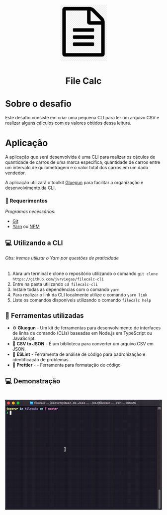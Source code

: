 
<h1 align="center">
    <img alt="FileCalc logo" src=".github/logo.png" width="150px" />
	
</h1>
<h1 align="center">File Calc</h1>

# Sobre o desafio

Este desafio consiste em criar uma pequena CLI para ler um arquivo CSV e realizar alguns cálculos com os valores obtidos dessa leitura.

# Aplicação

A aplicação que será desenvolvida é uma CLI para realizar os cáculos de quantidade de carros de uma marca específica, quantidade de carros entre um intervalo de quilometragem e o valor total dos carros em um dado vendedor.

A aplicação utilizará o toolkit [Gluegun](https://infinitered.github.io/gluegun) para facilitar a organização e desenvolvimento da CLI.


### :pencil: Requerimentos

_Programas necessários:_
* [Git](https://git-scm.com)
* [Yarn](https://yarnpkg.com/) ou [NPM](https://www.npmjs.com/)



## :computer: Utilizando a CLI

###### Obs: iremos utilizar o Yarn por questões de praticidade

1. Abra um terminal e clone o repositório utilizando o comando `git clone https://github.com/jvrviegas/filecalc-cli`
2. Entre na pasta utilizando `cd filecalc-cli`
3. Instale todas as dependências com o comando `yarn`
4. Para realizar o link da CLI localmente utilize o comando `yarn link`
6. Liste os comandos disponíveis utilizando o comando `filecalc help`

## :hammer: Ferramentas utilizadas

- :gear: **Gluegun** - Um kit de ferramentas para desenvolvimento de interfaces de linha de comando (CLIs) baseadas em Node.js em TypeScript ou JavaScript.
- :open_file_folder: **CSV to JSON** - É um biblioteca para converter um arquivo CSV em JSON.
- 📄 **ESLint** - Ferramenta de análise de código para padronização e identificação de problemas.
- 📄 **Prettier** - - Ferramenta para formatação de código

## :computer: Demonstração
<h1 align="center">
  <img alt="Demonstração" src="https://github.com/jvrviegas/filecalc-cli/blob/master/.github/demo.gif"
 />
</h1>